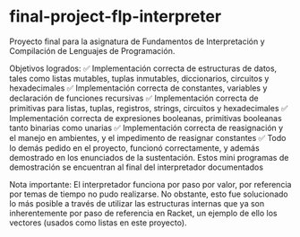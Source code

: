# final-project-flp-interpreter

Proyecto final para la asignatura de Fundamentos de Interpretación y Compilación de Lenguajes de Programación.

Objetivos logrados:
✅ Implementación correcta de estructuras de datos, tales como listas mutables, tuplas inmutables, diccionarios, circuitos y hexadecimales
✅ Implementación correcta de constantes, variables y declaración de funciones recursivas
✅ Implementación correcta de primitivas para listas, tuplas, registros, strings, circuitos y hexadecimales
✅ Implementación correcta de expresiones booleanas, primitivas booleanas tanto binarias como unarias
✅ Implementación correcta de reasignación y el manejo en ambientes, y el impedimento de reasignar constantes
✅ Todo lo demás pedido en el proyecto, funcionó correctamente, y además demostrado en los enunciados de la sustentación. Estos mini programas de demostración se encuentran al final del interpretador documentados

Nota importante: El interpretador funciona por paso por valor, por referencia por temas de tiempo no pudo realizarse. No obstante, esto fue solucionado lo más posible a través de utilizar las estructuras internas que ya son inherentemente por paso de referencia en Racket, un ejemplo de ello los vectores (usados como listas en este proyecto).